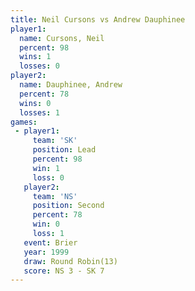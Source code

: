 ```yaml
---
title: Neil Cursons vs Andrew Dauphinee
player1:                 
  name: Cursons, Neil    
  percent: 98            
  wins: 1                
  losses: 0              
player2:                 
  name: Dauphinee, Andrew
  percent: 78            
  wins: 0                
  losses: 1              
games:
 - player1:        
     team: 'SK'    
     position: Lead
     percent: 98   
     win: 1        
     loss: 0       
   player2:          
     team: 'NS'      
     position: Second
     percent: 78     
     win: 0          
     loss: 1         
   event: Brier         
   year: 1999           
   draw: Round Robin(13)
   score: NS 3 - SK 7   
---
```

